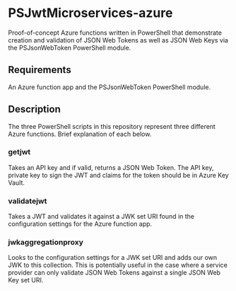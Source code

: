 # PSJwtMicroservices-azure
Proof-of-concept Azure functions written in PowerShell that demonstrate creation and validation of JSON Web Tokens as well as JSON Web Keys via the PSJsonWebToken PowerShell module.

## Requirements
An Azure function app and the PSJsonWebToken PowerShell module.

## Description
The three PowerShell scripts in this repository represent three different Azure functions. Brief explanation of each below.

### getjwt
Takes an API key and if valid, returns a JSON Web Token. The API key, private key to sign the JWT and claims for the token should be in Azure Key Vault. 

### validatejwt
Takes a JWT and validates it against a JWK set URI found in the configuration settings for the Azure function app.

### jwkaggregationproxy
Looks to the configuration settings for a JWK set URI and adds our own JWK to this collection. This is potentially useful in the case where a service provider can only validate JSON Web Tokens against a single JSON Web Key set URI.
